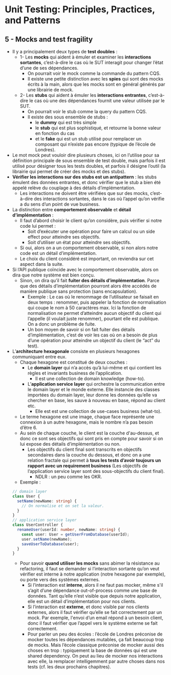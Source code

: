 # Unit Testing: Principles, Practices, and Patterns

## 5 - Mocks and test fragility

- Il y a principalement deux types de **test doubles** :
  - 1- Les **mocks** qui aident à émuler et examiner les **interactions sortantes**, c’est-à-dire le cas où le SUT interagit pour changer l’état d’une de ses dépendances.
    - On pourrait voir le mock comme la commande du pattern CQS.
    - Il existe une petite distinction avec les **spies** qui sont des mocks écrits à la main, alors que les mocks sont en général générés par une librairie de mock.
  - 2- Les **stubs** qui aident à émuler les **interactions entrantes**, c’est-à-dire le cas où une des dépendances fournit une valeur utilisée par le SUT.
    - On pourrait voir le stub comme la query du pattern CQS.
    - Il existe des sous ensemble de stubs :
      - le **dummy** qui est très simple
      - le **stub** qui est plus sophistiqué, et retourne la bonne valeur en fonction du cas
      - et le **fake** qui est un stub utilisé pour remplacer un composant qui n’existe pas encore (typique de l’école de Londres).
- Le mot mock peut vouloir dire plusieurs choses, ici on l’utilise pour sa définition principale de sous ensemble de test double, mais parfois il est utilisé pour désigner tous les tests doubles, et parfois il désigne l’outil (la librairie qui permet de créer des mocks et des stubs).
- **Vérifier les interactions sur des stubs est un antipattern** : les stubs émulent des données entrantes, et donc vérifier que le stub a bien été appelé relève du couplage à des détails d’implémentation.
  - Les interactions ne doivent être vérifiées que sur des mocks, c’est-à-dire des interactions sortantes, dans le cas où l’appel qu’on vérifie a du sens d’un point de vue business.
- La distinction entre **comportement observable** et **détail d’implémentation** :
  - Il faut d’abord choisir le client qu’on considère, puis vérifier si notre code lui permet :
    - Soit d’exécuter une opération pour faire un calcul ou un side effect pour atteindre ses objectifs.
    - Soit d’utiliser un état pour atteindre ses objectifs.
  - Si oui, alors on a un comportement observable, si non alors notre code est un détail d’implémentation.
  - Le choix du client considéré est important, on reviendra sur cet aspect dans la suite.
- Si l’API publique coïncide avec le comportement observable, alors on dira que notre système est bien conçu.
  - Sinon, on dira qu’il fait **fuiter des détails d’implémentation**. Parce que des détails d’implémentation pourront alors être accédés de manière publique sans protection (sans encapsulation).
    - Exemple : Le cas où le renommage de l’utilisateur se faisait en deux temps : renommer, puis appeler la fonction de normalisation qui coupe le nom à 50 caractères max. Ici la fonction de normalisation ne permet d’atteindre aucun objectif du client qui l’appelle (il voulait juste renommer), pourtant elle est publique. On a donc un problème de fuite.
    - Un bon moyen de savoir si on fait fuiter des détails d’implémentation, c’est de voir les cas où on a besoin de plus d’une opération pour atteindre un objectif du client (le “act” du test).
- L’**architecture hexagonale** consiste en plusieurs hexagones communiquant entre eux.
  - Chaque hexagone est constitué de deux couches :
    - Le **domain layer** qui n’a accès qu’à lui-même et qui contient les règles et invariants business de l’application.
      - Il est une collection de domain knowledge (how-to).
    - L’**application service layer** qui orchestre la communication entre le domain layer et le monde externe. Elle instancie des classes importées du domain layer, leur donne les données qu’elle va chercher en base, les sauve à nouveau en base, répond au client etc.
      - Elle est est une collection de use-cases business (what-to).
  - Le terme hexagone est une image, chaque face représente une connexion à un autre hexagone, mais le nombre n’a pas besoin d’être 6.
  - Au sein de chaque couche, le client est la couche d'au-dessus, et donc ce sont ses objectifs qui sont pris en compte pour savoir si on lui expose des détails d’implémentation ou non.
    - Les objectifs du client final sont transcrits en objectifs secondaires dans la couche du dessous, et donc on a une relation fractale qui permet à **tous les tests d’avoir toujours un rapport avec un requirement business** (Les objectifs de l’application service layer sont des sous-objectifs du client final).
      - NDLR : un peu comme les OKR.
  - Exemple :
  ```typescript
  // domain layer
  class User {
    setName(newName: string) {
      // On normalise et on set la valeur.
    }
  }
  // application service layer
  class UserController {
    renameUser(userId: number, newName: string) {
      const user: User = getUserFromDatabase(userId);
      user.setName(newName);
      saveUserToDatabase(user);
    }
  }
  ```
  - Pour savoir <strong>quand utiliser les mocks</strong> sans abimer la résistance au refactoring, il faut se demander si l’interaction sortante qu’on veut vérifier est interne à notre application (notre hexagone par exemple), ou porte vers des systèmes externes.
    - Si l’interaction est <strong>interne</strong>, alors il ne faut pas mocker, même s'il s’agit d’une dépendance out-of-process comme une base de données. Tant qu’elle n’est visible que depuis notre application, elle est un détail d’implémentation pour nos clients.
    - Si l’interaction est <strong>externe</strong>, et donc visible par nos clients externes, alors il faut vérifier qu’elle se fait correctement par un mock. Par exemple, l'envoi d’un email répond à un besoin client, donc il faut vérifier que l’appel vers le système externe se fait correctement.
    - Pour parler un peu des écoles : l’école de Londres préconise de mocker toutes les dépendances mutables, ça fait beaucoup trop de mocks. Mais l’école classique préconise de mocker aussi des choses en trop : typiquement la base de données qui est une shared dependency. On peut au lieu de mocker nos interactions avec elle, la remplacer intelligemment par autre choses dans nos tests (cf. les deux prochains chapitres).
